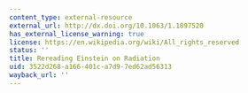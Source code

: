 ```yaml
---
content_type: external-resource
external_url: http://dx.doi.org/10.1063/1.1897520
has_external_license_warning: true
license: https://en.wikipedia.org/wiki/All_rights_reserved
status: ''
title: Rereading Einstein on Radiation
uid: 3522d268-a166-401c-a7d9-7ed62ad56313
wayback_url: ''
---
```

